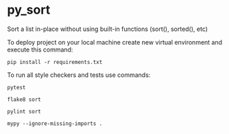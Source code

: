 # py_sort

Sort a list in-place without using built-in functions (sort(), sorted(), etc)

To deploy project on your local machine create new virtual environment and execute this command:

`pip install -r requirements.txt`

To run all style checkers and tests use commands:

`pytest `

`flake8 sort`

`pylint sort`

`mypy --ignore-missing-imports .`
